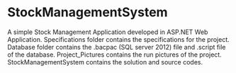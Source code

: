 # StockManagementSystem
A simple Stock Management Application developed in ASP.NET Web Application.
Specifications folder contains the specifications for the project.
Database folder contains the .bacpac (SQL server 2012) file and .script file of the database.
Project_Pictures contains the run pictures of the project.
StockManagementSystem contains the solution and source codes.
